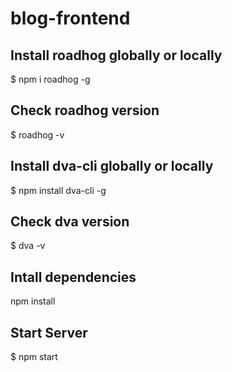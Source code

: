 # blog-frontend

## Install roadhog globally or locally
$ npm i roadhog -g

## Check roadhog version
$ roadhog -v

## Install dva-cli globally or locally
$ npm install dva-cli -g

## Check dva version
$ dva -v

## Intall dependencies
npm install

## Start Server
$ npm start